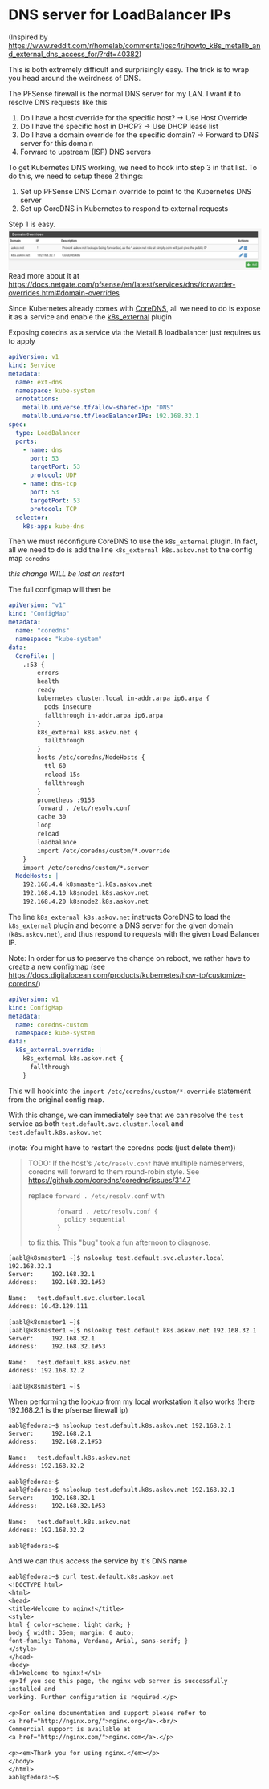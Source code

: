 DNS server for LoadBalancer IPs
======================================

(Inspired by https://www.reddit.com/r/homelab/comments/ipsc4r/howto_k8s_metallb_and_external_dns_access_for/?rdt=40382)

This is both extremely difficult and surprisingly easy. The trick is to wrap you head around the weirdness of DNS.

The PFSense firewall is the normal DNS server for my LAN. I want it to resolve DNS requests like this
1. Do I have a host override for the specific host? -> Use Host Override
2. Do I have the specific host in DHCP? -> Use DHCP lease list
3. Do I have a domain override for the specific domain? -> Forward to DNS server for this domain
4. Forward to upstream (ISP) DNS servers

To get Kubernetes DNS working, we need to hook into step 3 in that list. To do this, we need to setup these 2 things:
1. Set up PFSense DNS Domain override to point to the Kubernetes DNS server
2. Set up CoreDNS in Kubernetes to respond to external requests

Step 1 is easy.
![pfsense-domain-override.png](CoreDNS/pfsense-domain-override.png)
Read more about it at https://docs.netgate.com/pfsense/en/latest/services/dns/forwarder-overrides.html#domain-overrides

Since Kubernetes already comes with [CoreDNS](https://coredns.io/), all we need to do is expose it as a service and enable the [k8s_external](https://coredns.io/plugins/k8s_external/) plugin

Exposing coredns as a service via the MetalLB loadbalancer just requires us to apply 

```yaml
apiVersion: v1
kind: Service
metadata:
  name: ext-dns
  namespace: kube-system
  annotations:
    metallb.universe.tf/allow-shared-ip: "DNS"
    metallb.universe.tf/loadBalancerIPs: 192.168.32.1
spec:
  type: LoadBalancer
  ports:
    - name: dns
      port: 53
      targetPort: 53
      protocol: UDP
    - name: dns-tcp
      port: 53
      targetPort: 53
      protocol: TCP
  selector:
    k8s-app: kube-dns
```

Then we must reconfigure CoreDNS to use the `k8s_external` plugin.
In fact, all we need to do is add the line `k8s_external k8s.askov.net` to the config map `coredns`

*this change WILL be lost on restart*

The full configmap will then be
```yaml
apiVersion: "v1"
kind: "ConfigMap"
metadata:
  name: "coredns"
  namespace: "kube-system"
data:
  Corefile: |
    .:53 {
        errors
        health
        ready
        kubernetes cluster.local in-addr.arpa ip6.arpa {
          pods insecure
          fallthrough in-addr.arpa ip6.arpa
        }
        k8s_external k8s.askov.net {
          fallthrough
        }
        hosts /etc/coredns/NodeHosts {
          ttl 60
          reload 15s
          fallthrough
        }
        prometheus :9153
        forward . /etc/resolv.conf
        cache 30
        loop
        reload
        loadbalance
        import /etc/coredns/custom/*.override
    }
    import /etc/coredns/custom/*.server
  NodeHosts: |
    192.168.4.4 k8smaster1.k8s.askov.net
    192.168.4.10 k8snode1.k8s.askov.net
    192.168.4.20 k8snode2.k8s.askov.net
```

The line `k8s_external k8s.askov.net` instructs CoreDNS to load the `k8s_external` plugin and become a DNS server for the given domain (`k8s.askov.net`), and thus respond to requests with the given Load Balancer IP.

Note: In order for us to preserve the change on reboot, we rather have to create a new configmap (see <https://docs.digitalocean.com/products/kubernetes/how-to/customize-coredns/>)
```yaml
apiVersion: v1
kind: ConfigMap
metadata:
  name: coredns-custom
  namespace: kube-system
data:
  k8s_external.override: |
    k8s_external k8s.askov.net {
      fallthrough
    }
```
This will hook into the `import /etc/coredns/custom/*.override` statement from the original config map.

With this change, we can immediately see that we can resolve the `test` service as both `test.default.svc.cluster.local` and `test.default.k8s.askov.net`

(note: You might have to restart the coredns pods (just delete them))

> TODO: If the host's `/etc/resolv.conf` have multiple nameservers, coredns will forward to them round-robin style.
> See https://github.com/coredns/coredns/issues/3147
> 
> replace 
> `forward . /etc/resolv.conf`
> with 
> ```
>         forward . /etc/resolv.conf {
>           policy sequential
>         }
> ```
> to fix this. 
> This "bug" took a fun afternoon to diagnose. 
> 

```
[aabl@k8smaster1 ~]$ nslookup test.default.svc.cluster.local 192.168.32.1
Server:		192.168.32.1
Address:	192.168.32.1#53

Name:	test.default.svc.cluster.local
Address: 10.43.129.111

[aabl@k8smaster1 ~]$ 
[aabl@k8smaster1 ~]$ nslookup test.default.k8s.askov.net 192.168.32.1
Server:		192.168.32.1
Address:	192.168.32.1#53

Name:	test.default.k8s.askov.net
Address: 192.168.32.2

[aabl@k8smaster1 ~]$ 
```

When performing the lookup from my local workstation it also works
(here 192.168.2.1 is the pfsense firewall ip)
```
aabl@fedora:~$ nslookup test.default.k8s.askov.net 192.168.2.1
Server:		192.168.2.1
Address:	192.168.2.1#53

Name:	test.default.k8s.askov.net
Address: 192.168.32.2

aabl@fedora:~$ 
aabl@fedora:~$ nslookup test.default.k8s.askov.net 192.168.32.1
Server:		192.168.32.1
Address:	192.168.32.1#53

Name:	test.default.k8s.askov.net
Address: 192.168.32.2

aabl@fedora:~$ 
```

And we can thus access the service by it's DNS name
```
aabl@fedora:~$ curl test.default.k8s.askov.net
<!DOCTYPE html>
<html>
<head>
<title>Welcome to nginx!</title>
<style>
html { color-scheme: light dark; }
body { width: 35em; margin: 0 auto;
font-family: Tahoma, Verdana, Arial, sans-serif; }
</style>
</head>
<body>
<h1>Welcome to nginx!</h1>
<p>If you see this page, the nginx web server is successfully installed and
working. Further configuration is required.</p>

<p>For online documentation and support please refer to
<a href="http://nginx.org/">nginx.org</a>.<br/>
Commercial support is available at
<a href="http://nginx.com/">nginx.com</a>.</p>

<p><em>Thank you for using nginx.</em></p>
</body>
</html>
aabl@fedora:~$ 
```
